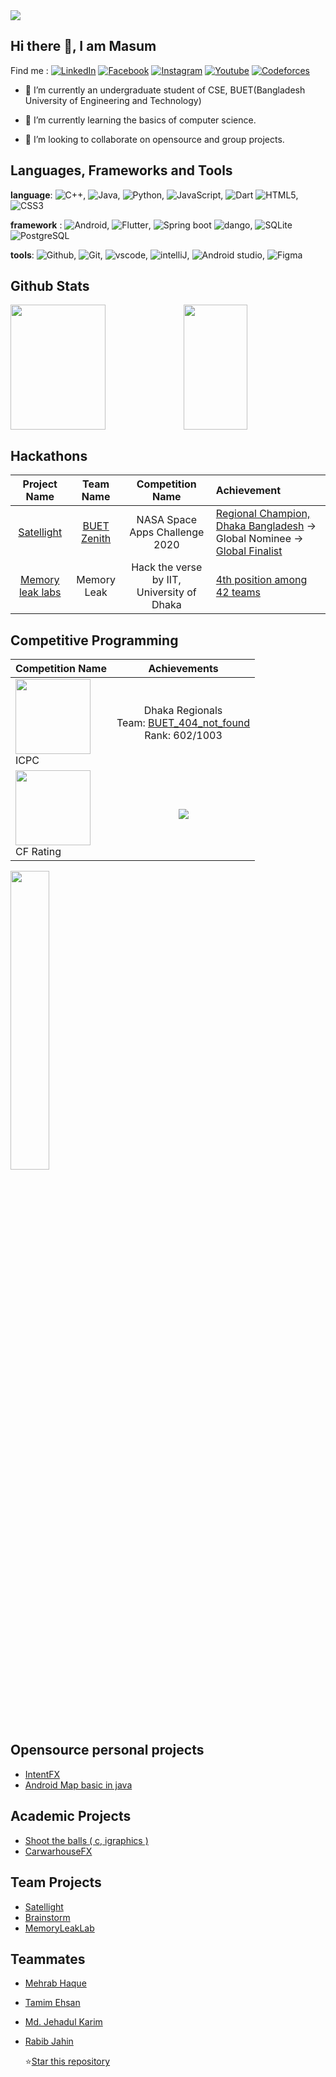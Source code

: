 <img src="https://komarev.com/ghpvc/?username=Hmasum18">

## Hi there 👋, I am Masum

Find me : [![LinkedIn](https://img.shields.io/badge/-LinkedIn-0077b5?style=flat&logo=LinkedIn)][linkedin]
[![Facebook](https://img.shields.io/badge/-Facebook-1877f2?style=flat&logo=Facebook&logoColor=white)][Facebook]
[![Instagram](https://img.shields.io/badge/-Instagram-e4405f?style=flat&logo=Instagram&logoColor=white)][Instagram]
[![Youtube](https://img.shields.io/badge/-Youtube-ff0000?style=flat&logo=Youtube&logoColor=white)][Youtube]
[![Codeforces](https://img.shields.io/badge/-Codeforces-1f8acb?style=flat&logo=Codeforces&logoColor=white)][Codeforces]

- 🔭 I’m currently an undergraduate student of CSE, BUET(Bangladesh University of Engineering and Technology)

- 🌱 I’m currently learning  the basics of computer science.

- 👯 I’m looking to collaborate on opensource and group projects.

## Languages, Frameworks and Tools

__language__:
![C++](https://img.shields.io/badge/-c/c++-00599c?style=flat&logo=c%2B%2B),
![Java](https://img.shields.io/badge/-Java-007396?style=flat&logo=java),
![Python](https://img.shields.io/badge/-Python-3776ab?style=flat&logo=python&logoColor=white),
![JavaScript](https://img.shields.io/badge/-JavaScript-f7df1e?style=flat&logo=javascript&logoColor=black),
![Dart](https://img.shields.io/badge/-Dart-3776ab?style=flat&logo=dart&logoColor=white)
![HTML5](https://img.shields.io/badge/-HTML5-ffffff?style=flat&logo=html5), ![CSS3](https://img.shields.io/badge/-CSS-1572b6?style=flat&logo=css3)  

__framework__ :
![Android](https://img.shields.io/badge/-android-3ddc84?style=flat&logo=android&logoColor=white),
![Flutter](https://img.shields.io/badge/-Flutter-02569B?style=flat&logo=flutter),
![Spring boot](https://img.shields.io/badge/-Spring%20boot-2FBB50?style=flat&logo=springboot&logoColor=white)
![dango](https://img.shields.io/badge/-Django-092E20?style=flat&logo=Django),
![SQLite](https://img.shields.io/badge/-SQLite-003B57?style=flat&logo=SQLite)
![PostgreSQL](https://img.shields.io/badge/-PostgreSQL-336791?style=flat&logo=postgresql&logoColor=white)  

__tools__: 
![Github](https://img.shields.io/badge/-Git-ffffff?style=flat&logo=Git),
![Git](https://img.shields.io/badge/-Github-000000?style=flat&logo=Github), 
![vscode](https://img.shields.io/badge/-VSCode-007acc?style=flat&logo=visual-studio-code), 
![intelliJ](https://img.shields.io/badge/-IntelliJ-000000?style=flat&logo=IntelliJ-IDEA), 
![Android studio](https://img.shields.io/badge/-AndroidStudio-ffffff?style=flat&logo=Android-studio), 
![Figma](https://img.shields.io/badge/-Figma-ffffff?style=flat&logo=Figma)


## Github Stats

<img src = "https://github-readme-stats.vercel.app/api?username=Hmasum18&show_icons=true&theme=gruvbox" width="55%" height ="200rem"/><img src = "https://github-readme-stats.vercel.app/api/top-langs/?username=Hmasum18&layout=compact&&theme=gruvbox" width="45%" height ="200rem"/>

## Hackathons

|Project Name|Team Name|Competition Name|Achievement|
| :-------: | :---------: | :------------: | :----------- |
|    [Satellight][satellight]    | [BUET Zenith][hack1] |       NASA Space Apps Challenge 2020       | [Regional Champion, Dhaka Bangladesh][nasaSpaceApps_local] -> Global Nominee -> [Global Finalist][naseSpaceApps_Finalist] |
| [Memory leak labs][MemoryLeakLab] |                        Memory Leak                        | Hack the verse by IIT, University of Dhaka |                 [4th position among 42 teams][hackTheVerse_4th]                 |

## Competitive Programming

| Competition Name| Achievements |
| :----- | :----: |
| <img width="120px" src="https://www.hmc.edu/about-hmc/wp-content/uploads/sites/2/2019/01/icpc19.png" /> <br /> ICPC | Dhaka Regionals <br /> Team: [BUET_404_not_found][icpc_2020] <br /> Rank: 602/1003 |
| <img width="120px" src="https://it-edu.com/sites/default/files/codeforceslogo.png" /> <br />CF Rating |![](https://run.kaist.ac.kr/badges/codeforces/masum1805.svg)|

<img width="35%" src="https://pruvi007-apis.herokuapp.com/CF/masum1805" />

## Opensource personal projects

- [IntentFX](https://github.com/Hmasum18/IntentFX)
- [Android Map basic in java](https://github.com/Hmasum18/AndroidMapBasics)

## Academic Projects

- [Shoot the balls ( c, igraphics )](https://github.com/Hmasum18/Shoot-the-balls)
- [CarwarhouseFX](https://github.com/Hmasum18/CarwarehouseFX)


## Team Projects

- [Satellight](satellight)
- [Brainstorm](https://github.com/Hmasum18/problem-solving-platform-android-preview)
- [MemoryLeakLab][MemoryLeakLab]

## Teammates

- [Mehrab Haque](https://github.com/mehrab-haque)

- [Tamim Ehsan](https://github.com/TamimEhsan)

- [Md. Jehadul Karim](https://github.com/MJKSabit)

- [Rabib Jahin](https://github.com/rabib-jahin)

  

  ⭐<a class="github-button" href="https://github.com/Hmasum18/Hmasum18" data-color-scheme="no-preference: dark; light: dark; dark: dark;" data-icon="octicon-star" data-size="large" data-show-count="true" aria-label="Star Hmasum18/Hmasum18 on GitHub">Star this repository</a>

<!-- social media links -->
[LinkedIn]:https://www.linkedin.com/in/hasan-masum-281157186/
[Instagram]: https://www.instagram.com/hnmasum/
[Facebook]: https://www.facebook.com/h.masum.52
[Youtube]: https://www.youtube.com/channel/UC9z1DfHAY30KDeefviIEyUg/featured
[Codeforces]: https://codeforces.com/profile/masum1805
<!--hackathon links-->
[hack1]: https://2020.spaceappschallenge.org/challenges/connect/orbital-sky/teams/buet-zenith/project
<!-- achievement links-->
[nasaSpaceApps_local]: https://www.facebook.com/SpaceAppsChallengeBangladesh/photos/a.709613099785683/817537108993281/
[naseSpaceApps_Finalist]: https://www.facebook.com/SpaceAppsChallengeBangladesh/posts/857784428301882
[hackTheVerse_4th]: https://www.facebook.com/IITSEC.DU/posts/2726203467635413
<!--hackathon projects-->
[satellight]: https://github.com/Hmasum18/satellight
[MemoryLeakLab]: https://github.com/TamimEhsan/HackTheVerse_MemoryLeak

<!--cp-->
[icpc_2020]: https://algo.codemarshal.org/contests/icpc-dhaka-19-preli/standings?page=3

<!--for future-->
<!-- <img align="left" alt="JavaScript" width="26px" src="https://raw.githubusercontent.com/github/explore/80688e429a7d4ef2fca1e82350fe8e3517d3494d/topics/react/react.png" />
<img align="left" alt="JavaScript" width="26px" src="https://raw.githubusercontent.com/github/explore/80688e429a7d4ef2fca1e82350fe8e3517d3494d/topics/redux/redux.png" /> -->

